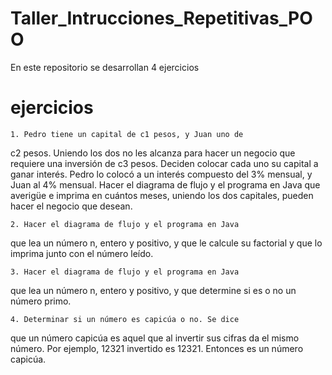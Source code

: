 # Taller_Intrucciones_Repetitivas_POO
En este repositorio se desarrollan 4 ejercicios 
# ejercicios 

    1. Pedro tiene un capital de c1 pesos, y Juan uno de
c2 pesos. Uniendo los dos no les alcanza para hacer
un negocio que requiere una inversión de c3 pesos.
Deciden colocar cada uno su capital a ganar interés.
Pedro lo colocó a un interés compuesto del 3%
mensual, y Juan al 4% mensual. Hacer el diagrama de
flujo y el programa en Java que averigüe e imprima en
cuántos meses, uniendo los dos capitales, pueden
hacer el negocio que desean.

    2. Hacer el diagrama de flujo y el programa en Java
que lea un número n, entero y positivo, y que le
calcule su factorial y que lo imprima junto con el
número leído.

    3. Hacer el diagrama de flujo y el programa en Java
que lea un número n, entero y positivo, y que
determine si es o no un número primo.


    4. Determinar si un número es capicúa o no. Se dice
que un número capicúa es aquel que al invertir sus
cifras da el mismo número. Por ejemplo, 12321
invertido es 12321. Entonces es un número capicúa.
